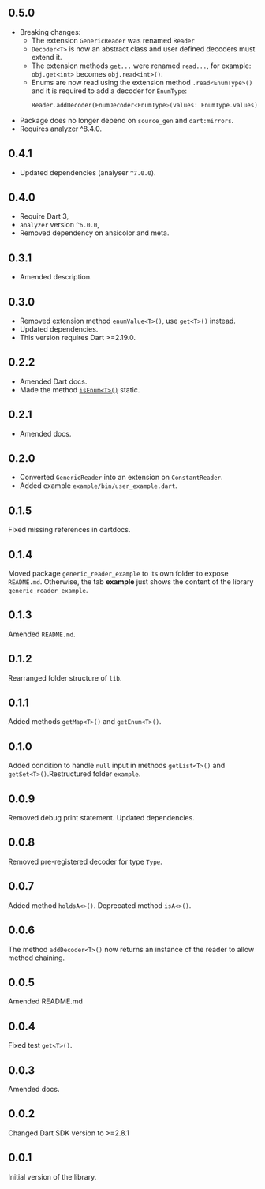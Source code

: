 ## 0.5.0
- Breaking changes:
  * The extension `GenericReader` was renamed `Reader`
  * `Decoder<T>` is now an abstract class and user defined decoders
    must extend it.
  * The extension methods `get...` were renamed `read...`,
    for example: `obj.get<int>` becomes `obj.read<int>()`.
  * Enums are now read using the extension method `.read<EnumType>()` and
    it is required to add a decoder for `EnumType`:
    ```Dart
    Reader.addDecoder(EnumDecoder<EnumType>(values: EnumType.values));
    ```
- Package does no longer depend on `source_gen` and `dart:mirrors`.
- Requires analyzer ^8.4.0.


## 0.4.1
- Updated dependencies (analyser `^7.0.0`).

## 0.4.0
- Require Dart 3,
- `analyzer` version `^6.0.0`,
- Removed dependency on ansicolor and meta.

## 0.3.1
- Amended description.

## 0.3.0
- Removed extension method `enumValue<T>()`, use `get<T>()` instead.
- Updated dependencies.
- This version requires Dart >=2.19.0.

## 0.2.2
- Amended Dart docs.
- Made the method
[`isEnum<T>()`](https://pub.dev/documentation/generic_reader/latest/generic_reader/GenericReader/isEnum.html) static.

## 0.2.1

- Amended docs.

## 0.2.0

- Converted `GenericReader` into an extension on `ConstantReader`.
- Added example `example/bin/user_example.dart`.

## 0.1.5

Fixed missing references in dartdocs.

## 0.1.4

Moved package `generic_reader_example` to its own folder to expose `README.md`.
Otherwise, the tab **example** just shows the content of the library `generic_reader_example`.

## 0.1.3

Amended `README.md`.

## 0.1.2

Rearranged folder structure of `lib`.

## 0.1.1

Added methods `getMap<T>()` and `getEnum<T>()`.

## 0.1.0
Added condition to handle `null` input in methods `getList<T>()` and `getSet<T>()`.Restructured folder `example`.

## 0.0.9

Removed debug print statement. Updated dependencies.

## 0.0.8

Removed pre-registered decoder for type `Type`.

## 0.0.7

Added method `holdsA<>()`. Deprecated method `isA<>()`.

## 0.0.6

The method `addDecoder<T>()` now returns an instance
of the reader to allow method chaining.

## 0.0.5

Amended README.md

## 0.0.4

Fixed test `get<T>()`.

## 0.0.3

Amended docs.

## 0.0.2

Changed Dart SDK version to >=2.8.1

## 0.0.1

Initial version of the library.
